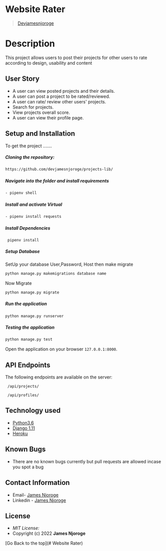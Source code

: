 # Website Rater

>[Devjamesnjoroge](https://github.com/devjamesnjoroge)  
  
# Description  
This project allows users to post their projects for other users to rate according to design, usability and content 

 
## User Story  
  
* A user can view posted projects and their details.  
* A user can post a project to be rated/reviewed. 
* A user can rate/ review other users' projects.  
* Search for projects.  
* View projects overall score.
* A user can view their profile page.  
  

  
## Setup and Installation  
To get the project .......  
  
##### Cloning the repository:  
 ```bash 
https://github.com/devjamesnjoroge/projects-lib/
```
##### Navigate into the folder and install requirements  
 ```bash 
 - pipenv shell
```
##### Install and activate Virtual  
 ```bash 
- pipenv install requests
```  
##### Install Dependencies  
 ```bash 
  pipenv install 
```  
 ##### Setup Database  
  SetUp your database User,Password, Host then make migrate  
 ```bash 
python manage.py makemigrations database name
 ``` 
 Now Migrate  
 ```bash 
 python manage.py migrate 
```
##### Run the application  
 ```bash 
 python manage.py runserver 
``` 
##### Testing the application  
 ```bash 
 python manage.py test 
```
Open the application on your browser `127.0.0.1:8000`.  
  
 ## API Endpoints

The following endpoints are available on the server:

```
 /api/projects/
```

```
 /api/profiles/
 ```

## Technology used  
  
* [Python3.6](https://www.python.org/)  
* [Django 1.11](https://docs.djangoproject.com/en/2.2/)  
* [Heroku](https://heroku.com)  
  
  
## Known Bugs  
* There are no known bugs currently but pull requests are allowed incase you spot a bug  
  
## Contact Information   


-   Email- [James Njoroge](mailto:developerjaymmy@gmail.com)
-   Linkedin - [James Njoroge](https://www.linkedin.com/in/devjamesnjoroge/)
  
## License 

* *MIT License:*
* Copyright (c) 2022 **James Njoroge**

[Go Back to the top](# Website Rater)